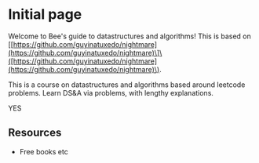 # Initial page

Welcome to Bee's guide to datastructures and algorithms! This is based on \[[https://github.com/guyinatuxedo/nightmare](https://github.com/guyinatuxedo/nightmare)\]\([https://github.com/guyinatuxedo/nightmare](https://github.com/guyinatuxedo/nightmare)\). 

This is a course on datastructures and algorithms based around leetcode problems. Learn DS&A via problems, with lengthy explanations. 

YES

## Resources

* Free books etc





